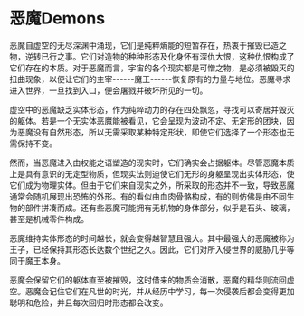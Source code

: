 # 恶魔Demons 

恶魔自虚空的无尽深渊中涌现，它们是纯粹熵能的短暂存在，热衷于摧毁已造之物，逆转已行之事。它们对造物的种种形态及化身怀有深仇大恨，这种仇恨构成了它们存在的本质。对于恶魔而言，宇宙的各个现实都是可憎之物，是必须被毁灭的扭曲现象，以便让它们的主宰------魔王------恢复原有的力量与地位。恶魔寻求进入世界，一旦找到入口，便会屠戮并破坏所见的一切。

虚空中的恶魔缺乏实体形态，作为纯粹动力的存在四处飘忽，寻找可以寄居并毁灭的躯体。若是一个无实体恶魔能被看见，它会呈现为波动不定、无定形的团块，因为恶魔没有自然形态，所以无需采取某种特定形状，即使它们选择了一个形态也无需保持不变。

然而，当恶魔进入由权能之语塑造的现实时，它们确实会占据躯体。尽管恶魔本质上是具有意识的无定型物质，但现实法则迫使它们无形的身躯呈现出实体形态，使它们成为物理实体。但由于它们来自现实之外，所采取的形态并不一致，导致恶魔通常会随机展现出恐怖的外形。有的看似由血肉骨骼构成，有的则仿佛是由不同生物的部件拼凑而成。还有些恶魔可能拥有无机物的身体部分，似乎是石头、玻璃，甚至是机械零件构成。

恶魔维持实体形态的时间越长，就会变得越智慧且强大。其中最强大的恶魔被称为王子，已经保持其形态长达数个世纪之久。因此，它们对所入侵世界的威胁几乎等同于魔王本身。

恶魔会保留它们的躯体直至被摧毁，这时借来的物质会消散，恶魔的精华则流回虚空。恶魔会记住它们在凡世的时光，并从经历中学习，每一次侵袭后都会变得更加聪明和危险，并且每次回归时形态都会改变。
